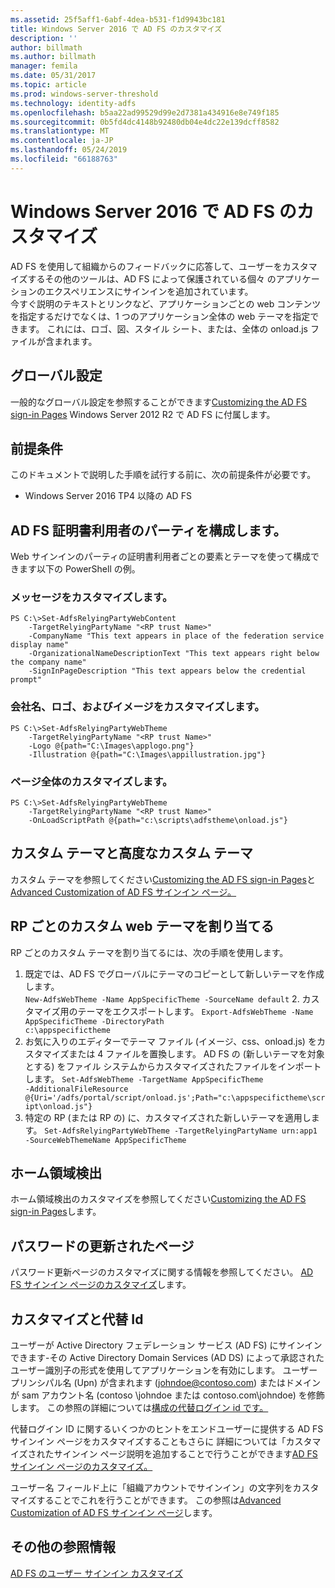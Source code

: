 ```yaml
---
ms.assetid: 25f5aff1-6abf-4dea-b531-f1d9943bc181
title: Windows Server 2016 で AD FS のカスタマイズ
description: ''
author: billmath
ms.author: billmath
manager: femila
ms.date: 05/31/2017
ms.topic: article
ms.prod: windows-server-threshold
ms.technology: identity-adfs
ms.openlocfilehash: b5aa22ad99529d99e2d7381a434916e8e749f185
ms.sourcegitcommit: 0b5fd4dc4148b92480db04e4dc22e139dcff8582
ms.translationtype: MT
ms.contentlocale: ja-JP
ms.lasthandoff: 05/24/2019
ms.locfileid: "66188763"
---
```

# <a name="ad-fs-customization-in-windows-server-2016"></a>Windows Server 2016 で AD FS のカスタマイズ


AD FS を使用して組織からのフィードバックに応答して、ユーザーをカスタマイズするその他のツールは、AD FS によって保護されている個々 のアプリケーションのエクスペリエンスにサインインを追加されています。  
今すぐ説明のテキストとリンクなど、アプリケーションごとの web コンテンツを指定するだけでなくは、1 つのアプリケーション全体の web テーマを指定できます。  これには、ロゴ、図、スタイル シート、または、全体の onload.js ファイルが含まれます。  
  
## <a name="global-settings"></a>グローバル設定    
一般的なグローバル設定を参照することができます[Customizing the AD FS sign-in Pages](https://technet.microsoft.com/library/dn280950.aspx) Windows Server 2012 R2 で AD FS に付属します。  
  
## <a name="pre-requisites"></a>前提条件  
このドキュメントで説明した手順を試行する前に、次の前提条件が必要です。  
  
-   Windows Server 2016 TP4 以降の AD FS  
  
## <a name="configure-ad-fs-relying-parties"></a>AD FS 証明書利用者のパーティを構成します。  
Web サインインのパーティの証明書利用者ごとの要素とテーマを使って構成できます以下の PowerShell の例。  
  
### <a name="customize-messages"></a>メッセージをカスタマイズします。  
  
```  
PS C:\>Set-AdfsRelyingPartyWebContent  
    -TargetRelyingPartyName "<RP trust Name>"  
    -CompanyName "This text appears in place of the federation service display name"  
    -OrganizationalNameDescriptionText "This text appears right below the company name"  
    -SignInPageDescription "This text appears below the credential prompt"  
```  
  
### <a name="customize-company-name-logo-and-image"></a>会社名、ロゴ、およびイメージをカスタマイズします。  
  
```  
PS C:\>Set-AdfsRelyingPartyWebTheme  
    -TargetRelyingPartyName "<RP trust Name>"  
    -Logo @{path="C:\Images\applogo.png"}  
    -Illustration @{path="C:\Images\appillustration.jpg"}  
```  
  
### <a name="customize-entire-page"></a>ページ全体のカスタマイズします。  
  
```  
PS C:\>Set-AdfsRelyingPartyWebTheme  
    -TargetRelyingPartyName "<RP trust Name>"  
    -OnLoadScriptPath @{path="c:\scripts\adfstheme\onload.js"}  
```  
  
## <a name="custom-themes-and-advanced-custom-themes"></a>カスタム テーマと高度なカスタム テーマ  
  
カスタム テーマを参照してください[Customizing the AD FS sign-in Pages](https://technet.microsoft.com/library/dn280950.aspx)と[Advanced Customization of AD FS サインイン ページ。](https://technet.microsoft.com/library/dn636121.aspx)  
  
## <a name="assigning-custom-web-themes-per-rp"></a>RP ごとのカスタム web テーマを割り当てる  
  
RP ごとのカスタム テーマを割り当てるには、次の手順を使用します。  
  
1. 既定では、AD FS でグローバルにテーマのコピーとして新しいテーマを作成します。  
<code>New-AdfsWebTheme -Name AppSpecificTheme -SourceName default</code> 2.  カスタマイズ用のテーマをエクスポートします。 <code>Export-AdfsWebTheme -Name AppSpecificTheme -DirectoryPath c:\appspecifictheme</code>  
3. お気に入りのエディターでテーマ ファイル (イメージ、css、onload.js) をカスタマイズまたは 4 ファイルを置換します。 AD FS の (新しいテーマを対象とする) をファイル システムからカスタマイズされたファイルをインポートします。 <code>Set-AdfsWebTheme -TargetName AppSpecificTheme -AdditionalFileResource @{Uri='/adfs/portal/script/onload.js';Path="c:\appspecifictheme\script\onload.js"}</code>  
5. 特定の RP (または RP の) に、カスタマイズされた新しいテーマを適用します。 <code>Set-AdfsRelyingPartyWebTheme -TargetRelyingPartyName urn:app1 -SourceWebThemeName AppSpecificTheme</code>  
  
## <a name="home-realm-discovery"></a>ホーム領域検出  
ホーム領域検出のカスタマイズを参照してください[Customizing the AD FS sign-in Pages](https://technet.microsoft.com/library/dn280950.aspx)します。  
  
## <a name="updated-password-page"></a>パスワードの更新されたページ  
パスワード更新ページのカスタマイズに関する情報を参照してください。 [AD FS サインイン ページのカスタマイズ](https://technet.microsoft.com/library/dn280950.aspx)します。  
  
## <a name="customizing-and-alternate-ids"></a>カスタマイズと代替 Id  
ユーザーが Active Directory フェデレーション サービス (AD FS) にサインインできます-その Active Directory Domain Services (AD DS) によって承認されたユーザー識別子の形式を使用してアプリケーションを有効にします。 ユーザー プリンシパル名 (Upn) が含まれます (johndoe@contoso.com) またはドメインが sam アカウント名 (contoso \johndoe または contoso.com\johndoe) を修飾します。  この参照の詳細については[構成の代替ログイン id です。](Configuring-Alternate-Login-ID.md)  
  
代替ログイン ID に関するいくつかのヒントをエンドユーザーに提供する AD FS サインイン ページをカスタマイズすることもさらに 詳細については「カスタマイズされたサインイン ページ説明を追加することで行うことができます[AD FS サインイン ページのカスタマイズ。](https://technet.microsoft.com/library/dn280950.aspx)   
  
ユーザー名 フィールド上に「組織アカウントでサインイン」の文字列をカスタマイズすることでこれを行うことができます。  この参照は[Advanced Customization of AD FS サインイン ページ](https://technet.microsoft.com/library/dn636121.aspx)します。  

## <a name="additional-references"></a>その他の参照情報 
[AD FS のユーザー サインイン カスタマイズ](AD-FS-user-sign-in-customization.md)  

